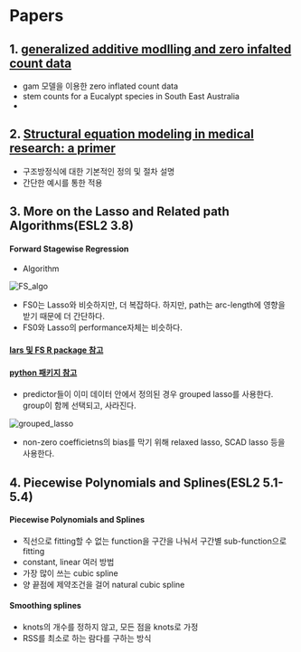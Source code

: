 Papers
=======

## 1. [generalized additive modlling and zero infalted count data](https://www.sciencedirect.com/science/article/pii/S0304380002001941)

* gam 모델을 이용한 zero inflated count data
* stem counts for a Eucalypt species in South East Australia
* 

## 2. [Structural equation modeling in medical research: a primer](https://bmcresnotes.biomedcentral.com/articles/10.1186/1756-0500-3-267)
* 구조방정식에 대한 기본적인 정의 및 절차 설명
* 간단한 예시를 통한 적용

## 3. More on the Lasso and Related path Algorithms(ESL2 3.8)
#### Forward Stagewise Regression
  - Algorithm
  
  ![](https://github.com/miniii222/papers-summary/blob/master/More_on_the_Lasso/FS_algorithm.JPG "FS_algo")
  - FS0는 Lasso와 비슷하지만, 더 복잡하다. 하지만, path는 arc-length에 영향을 받기 때문에 더 간단하다.
  - FS0와 Lasso의 performance자체는 비슷하다.
#### [lars 및 FS R package 참고](https://cran.r-project.org/web/packages/lars/lars.pdf)
#### [python 패키지 참고](https://github.com/bbalasub1/glmnet_python/blob/master/test/glmnet_examples.ipynb)
  - predictor들이 이미 데이터 안에서 정의된 경우 grouped lasso를 사용한다. group이 함께 선택되고, 사라진다.
  
  ![](https://github.com/miniii222/papers-summary/blob/master/More_on_the_Lasso/grouped_lasso.JPG "grouped_lasso")
  - non-zero coefficietns의 bias를 막기 위해 relaxed lasso, SCAD lasso 등을 사용한다.
  
 ## 4. Piecewise Polynomials and Splines(ESL2 5.1-5.4)
#### Piecewise Polynomials and Splines
- 직선으로 fitting할 수 없는 function을 구간을 나눠서 구간별 sub-function으로 fitting
- constant, linear 여러 방법
- 가장 많이 쓰는 cubic spline
- 양 끝점에 제약조건을 걸어 natural cubic spline
#### Smoothing splines
- knots의 개수를 정하지 않고, 모든 점을 knots로 가정
- RSS를 최소로 하는 람다를 구하는 방식
